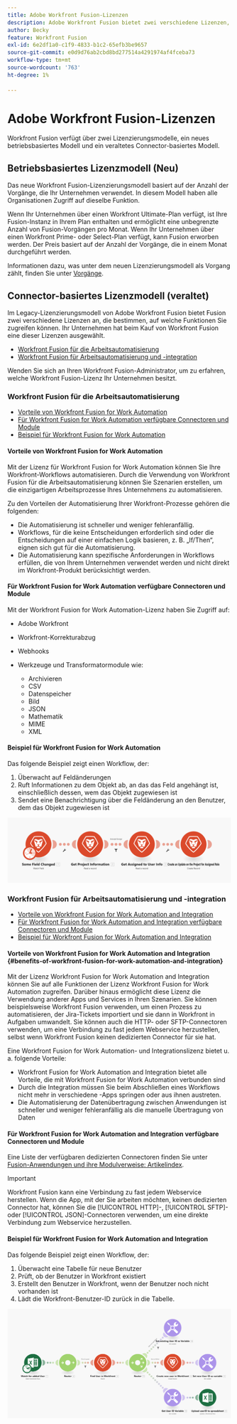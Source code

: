 ```yaml
---
title: Adobe Workfront Fusion-Lizenzen
description: Adobe Workfront Fusion bietet zwei verschiedene Lizenzen, die bestimmen, auf welche Funktionen Sie zugreifen können. Ihr Unternehmen hat beim Kauf von Workfront Fusion eine dieser Lizenzen ausgewählt.
author: Becky
feature: Workfront Fusion
exl-id: 6e2df1a0-c1f9-4833-b1c2-65efb3be9657
source-git-commit: e0d9d76ab2cbd8bd277514a4291974af4fceba73
workflow-type: tm+mt
source-wordcount: '763'
ht-degree: 1%

---
```


# Adobe Workfront Fusion-Lizenzen

Workfront Fusion verfügt über zwei Lizenzierungsmodelle, ein neues betriebsbasiertes Modell und ein veraltetes Connector-basiertes Modell.

## Betriebsbasiertes Lizenzmodell (Neu)

Das neue Workfront Fusion-Lizenzierungsmodell basiert auf der Anzahl der Vorgänge, die Ihr Unternehmen verwendet. In diesem Modell haben alle Organisationen Zugriff auf dieselbe Funktion.

Wenn Ihr Unternehmen über einen Workfront Ultimate-Plan verfügt, ist Ihre Fusion-Instanz in Ihrem Plan enthalten und ermöglicht eine unbegrenzte Anzahl von Fusion-Vorgängen pro Monat. Wenn Ihr Unternehmen über einen Workfront Prime- oder Select-Plan verfügt, kann Fusion erworben werden. Der Preis basiert auf der Anzahl der Vorgänge, die in einem Monat durchgeführt werden.

Informationen dazu, was unter dem neuen Lizenzierungsmodell als Vorgang zählt, finden Sie unter [Vorgänge](/help/workfront-fusion/set-up-and-manage-workfront-fusion/licensing-operations-overview/operations-in-workfront-fusion.md).

## Connector-basiertes Lizenzmodell (veraltet)

Im Legacy-Lizenzierungsmodell von Adobe Workfront Fusion bietet Fusion zwei verschiedene Lizenzen an, die bestimmen, auf welche Funktionen Sie zugreifen können. Ihr Unternehmen hat beim Kauf von Workfront Fusion eine dieser Lizenzen ausgewählt.

* [Workfront Fusion für die Arbeitsautomatisierung](#workfront-fusion-for-work-automation)
* [Workfront Fusion für Arbeitsautomatisierung und -integration](#workfront-fusion-for-work-automation-and-integration)

Wenden Sie sich an Ihren Workfront Fusion-Administrator, um zu erfahren, welche Workfront Fusion-Lizenz Ihr Unternehmen besitzt.

### Workfront Fusion für die Arbeitsautomatisierung

* [Vorteile von Workfront Fusion for Work Automation](#benefits-of-workfront-fusion-for-work-automation)
* [Für Workfront Fusion for Work Automation verfügbare Connectoren und Module](#connectors-and-modules-available-for-workfront-fusion-for-work-automation)
* [Beispiel für Workfront Fusion for Work Automation](#example-of-workfront-fusion-for-work-automation)

#### Vorteile von Workfront Fusion for Work Automation

Mit der Lizenz für Workfront Fusion for Work Automation können Sie Ihre Workfront-Workflows automatisieren. Durch die Verwendung von Workfront Fusion für die Arbeitsautomatisierung können Sie Szenarien erstellen, um die einzigartigen Arbeitsprozesse Ihres Unternehmens zu automatisieren.

Zu den Vorteilen der Automatisierung Ihrer Workfront-Prozesse gehören die folgenden:

* Die Automatisierung ist schneller und weniger fehleranfällig.
* Workflows, für die keine Entscheidungen erforderlich sind oder die Entscheidungen auf einer einfachen Logik basieren, z. B. „If/Then“, eignen sich gut für die Automatisierung.
* Die Automatisierung kann spezifische Anforderungen in Workflows erfüllen, die von Ihrem Unternehmen verwendet werden und nicht direkt im Workfront-Produkt berücksichtigt werden.

#### Für Workfront Fusion for Work Automation verfügbare Connectoren und Module

Mit der Workfront Fusion for Work Automation-Lizenz haben Sie Zugriff auf:

* Adobe Workfront
* Workfront-Korrekturabzug
* Webhooks
* Werkzeuge und Transformatormodule wie:

   * Archivieren
   * CSV
   * Datenspeicher
   * Bild
   * JSON
   * Mathematik
   * MIME
   * XML

#### Beispiel für Workfront Fusion for Work Automation

Das folgende Beispiel zeigt einen Workflow, der:

1. Überwacht auf Feldänderungen
1. Ruft Informationen zu dem Objekt ab, an das das Feld angehängt ist, einschließlich dessen, wem das Objekt zugewiesen ist
1. Sendet eine Benachrichtigung über die Feldänderung an den Benutzer, dem das Objekt zugewiesen ist

![Beispiel für Automatisierung](assets/fusion-template-example.png)

### Workfront Fusion für Arbeitsautomatisierung und -integration

* [Vorteile von Workfront Fusion for Work Automation and Integration](#benefits-of-workfront-fusion-for-work-automation-and-integration)
* [Für Workfront Fusion for Work Automation and Integration verfügbare Connectoren und Module](#connectors-and-modules-available-for-workfront-fusion-for-work-automation-and-integration)
* [Beispiel für Workfront Fusion for Work Automation and Integration](#example-of-workfront-fusion-for-work-automation-and-integration)

#### Vorteile von Workfront Fusion for Work Automation and Integration {#benefits-of-workfront-fusion-for-work-automation-and-integration}

Mit der Lizenz Workfront Fusion for Work Automation and Integration können Sie auf alle Funktionen der Lizenz Workfront Fusion for Work Automation zugreifen. Darüber hinaus ermöglicht diese Lizenz die Verwendung anderer Apps und Services in Ihren Szenarien. Sie können beispielsweise Workfront Fusion verwenden, um einen Prozess zu automatisieren, der Jira-Tickets importiert und sie dann in Workfront in Aufgaben umwandelt. Sie können auch die HTTP- oder SFTP-Connectoren verwenden, um eine Verbindung zu fast jedem Webservice herzustellen, selbst wenn Workfront Fusion keinen dedizierten Connector für sie hat.

Eine Workfront Fusion for Work Automation- und Integrationslizenz bietet u. a. folgende Vorteile:

* Workfront Fusion for Work Automation and Integration bietet alle Vorteile, die mit Workfront Fusion for Work Automation verbunden sind
* Durch die Integration müssen Sie beim Abschließen eines Workflows nicht mehr in verschiedene -Apps springen oder aus ihnen austreten.
* Die Automatisierung der Datenübertragung zwischen Anwendungen ist schneller und weniger fehleranfällig als die manuelle Übertragung von Daten

#### Für Workfront Fusion for Work Automation and Integration verfügbare Connectoren und Module

Eine Liste der verfügbaren dedizierten Connectoren finden Sie unter [Fusion-Anwendungen und ihre Modulverweise: Artikelindex](/help/workfront-fusion/references/apps-and-modules/apps-and-modules-toc.md).

>[!IMPORTANT]
>
>Workfront Fusion kann eine Verbindung zu fast jedem Webservice herstellen. Wenn die App, mit der Sie arbeiten möchten, keinen dedizierten Connector hat, können Sie die [!UICONTROL HTTP]-, [!UICONTROL SFTP]- oder [!UICONTROL JSON]-Connectoren verwenden, um eine direkte Verbindung zum Webservice herzustellen.

#### Beispiel für Workfront Fusion for Work Automation and Integration

Das folgende Beispiel zeigt einen Workflow, der:

1. Überwacht eine Tabelle für neue Benutzer
1. Prüft, ob der Benutzer in Workfront existiert
1. Erstellt den Benutzer in Workfront, wenn der Benutzer noch nicht vorhanden ist
1. Lädt die Workfront-Benutzer-ID zurück in die Tabelle.

![Beispiel für ein Automatisierungsszenario](assets/fusion-integration-example.png)
